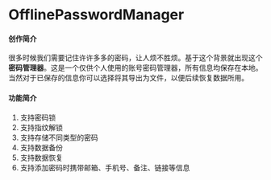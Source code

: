 # OfflinePasswordManager
#### 创作简介
很多时候我们需要记住许许多多的密码，让人烦不胜烦。基于这个背景就出现这个**密码管理器**。这是一个仅供个人使用的账号密码管理器，所有信息均保存在本地。当然对于已保存的信息你可以选择将其导出为文件，以便后续恢复数据所用。

#### 功能简介
1. 支持密码锁
2. 支持指纹解锁
3. 支持存储不同类型的密码
4. 支持数据备份
5. 支持数据恢复
6. 支持添加密码时携带邮箱、手机号、备注、链接等信息
